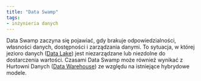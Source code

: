 ```yaml
---
title: "Data Swamp"
tags:
- inżynieria danych
---
```

Data Swamp zaczyna się pojawiać, gdy brakuje odpowiedzialności, własności danych, dostępności i zarządzania danymi. To sytuacja, w której jezioro danych ([Data Lake](notes/data%20lake.md)) jest niezarządzane lub niezdolne do dostarczenia wartości. Czasami Data Swamp może również wynikać z Hurtowni Danych ([Data Warehouse](notes/data%20warehouse.md)) ze względu na istniejące hybrydowe modele.
